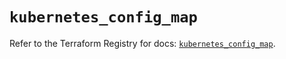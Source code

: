 # `kubernetes_config_map`

Refer to the Terraform Registry for docs: [`kubernetes_config_map`](https://registry.terraform.io/providers/hashicorp/kubernetes/2.37.0/docs/resources/config_map).
